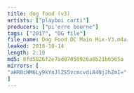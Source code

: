 ```yaml
---
title: dog food (v3)
artists: ["playboi carti"]
producers: ["pi'erre bourne"]
tags: ["2017", "OG file"]
file_name: Dog Food DC Main Mix-V3.m4a
leaked: 2018-10-14
length: 2:10
md5: 8fd5826f2e7ad87050926a8b21b6565a
mirrors: [
"aHR0cHM6Ly9kYnJlZS5vcmcvdi84NjJhZmI="
]
---
```

